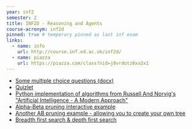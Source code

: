 ```yaml
---
year: inf2
semester: 2
title: INF2D - Reasoning and Agents
course-acronym: inf2d
pinned: true # temporary pinned as last inf exam
links:
  - name: info
    url: http://course.inf.ed.ac.uk/inf2d/
  - name: piazza
    url: https://piazza.com/class?nid=j8vrdotz8xx2x1
---
```


- [Some multiple choice questions (docx)](/resources/inf2d/inf2d_sortedMCQ.docx)
- [Quizlet](https://quizlet.com/293000769/inf2d-flash-cards/)
- [Python implementation of algorithms from Russell And Norvig's "Artificial Intelligence - A Modern Approach"
](https://github.com/aimacode/aima-python)
- [Alpha-Beta pruning interactive example](http://inst.eecs.berkeley.edu/~cs61b/fa14/ta-materials/apps/ab_tree_practice/)
- [Another AB pruning example - allowing you to create your own tree](http://proof.github.io/minimax/)
- [Breadth first search & depth first search](https://youtu.be/bIA8HEEUxZI)

